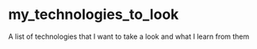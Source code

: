 # my_technologies_to_look
A list of technologies that I want to take a look and what I learn from them
